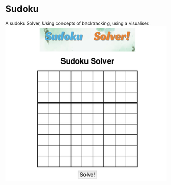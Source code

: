 # Sudoku
A sudoku Solver, Using concepts of backtracking, using a visualiser.
![Project Logo](Sudoku_img.png)
